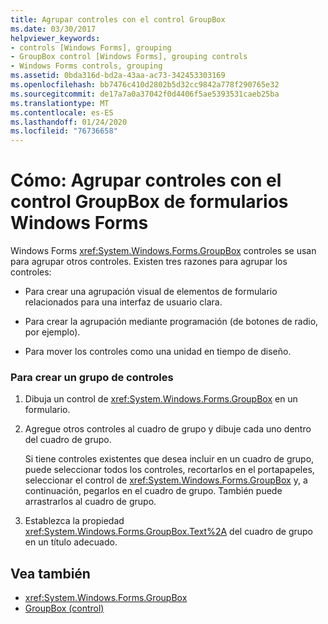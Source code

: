 ```yaml
---
title: Agrupar controles con el control GroupBox
ms.date: 03/30/2017
helpviewer_keywords:
- controls [Windows Forms], grouping
- GroupBox control [Windows Forms], grouping controls
- Windows Forms controls, grouping
ms.assetid: 0bda316d-bd2a-43aa-ac73-342453303169
ms.openlocfilehash: bb7476c410d2802b5d32cc9842a778f290765e32
ms.sourcegitcommit: de17a7a0a37042f0d4406f5ae5393531caeb25ba
ms.translationtype: MT
ms.contentlocale: es-ES
ms.lasthandoff: 01/24/2020
ms.locfileid: "76736658"
---
```

# <a name="how-to-group-controls-with-the-windows-forms-groupbox-control"></a>Cómo: Agrupar controles con el control GroupBox de formularios Windows Forms
Windows Forms <xref:System.Windows.Forms.GroupBox> controles se usan para agrupar otros controles. Existen tres razones para agrupar los controles:  
  
- Para crear una agrupación visual de elementos de formulario relacionados para una interfaz de usuario clara.  
  
- Para crear la agrupación mediante programación (de botones de radio, por ejemplo).  
  
- Para mover los controles como una unidad en tiempo de diseño.  
  
### <a name="to-create-a-group-of-controls"></a>Para crear un grupo de controles  
  
1. Dibuja un control de <xref:System.Windows.Forms.GroupBox> en un formulario.  
  
2. Agregue otros controles al cuadro de grupo y dibuje cada uno dentro del cuadro de grupo.  
  
     Si tiene controles existentes que desea incluir en un cuadro de grupo, puede seleccionar todos los controles, recortarlos en el portapapeles, seleccionar el control de <xref:System.Windows.Forms.GroupBox> y, a continuación, pegarlos en el cuadro de grupo. También puede arrastrarlos al cuadro de grupo.  
  
3. Establezca la propiedad <xref:System.Windows.Forms.GroupBox.Text%2A> del cuadro de grupo en un título adecuado.  
  
## <a name="see-also"></a>Vea también

- <xref:System.Windows.Forms.GroupBox>
- [GroupBox (control)](groupbox-control-windows-forms.md)
